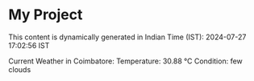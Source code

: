 # My Project

This content is dynamically generated in Indian Time (IST): 2024-07-27 17:02:56 IST


Current Weather in Coimbatore:
Temperature: 30.88 °C
Condition: few clouds
